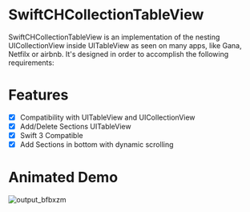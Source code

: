 
# SwiftCHCollectionTableView

SwiftCHCollectionTableView is an implementation of the nesting UICollectionView inside UITableView as seen on many apps, like Gana, Netfilx or airbnb. It's designed in order to accomplish the following requirements:


# Features

- [x] Compatibility with UITableView and UICollectionView
- [x] Add/Delete Sections UITableView 
- [x] Swift 3 Compatible 
- [x] Add Sections in bottom with dynamic scrolling

# Animated Demo

![output_bfbxzm](https://cloud.githubusercontent.com/assets/12164119/23436219/bc41c3fa-fe2f-11e6-8e53-e7ac24dfa93c.gif)
